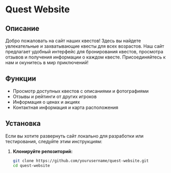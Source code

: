 # Quest Website

## Описание
Добро пожаловать на сайт наших квестов! Здесь вы найдете увлекательные и захватывающие квесты для всех возрастов. Наш сайт предлагает удобный интерфейс для бронирования квестов, просмотра отзывов и получения информации о каждом квесте. Присоединяйтесь к нам и окунитесь в мир приключений!

## Функции
- Просмотр доступных квестов с описаниями и фотографиями
- Отзывы и рейтинги от других игроков
- Информация о ценах и акциях
- Контактная информация и карта расположения

## Установка
Если вы хотите развернуть сайт локально для разработки или тестирования, следуйте этим инструкциям:

1. **Клонируйте репозиторий:**
   ```bash
   git clone https://github.com/yourusername/quest-website.git
   cd quest-website
